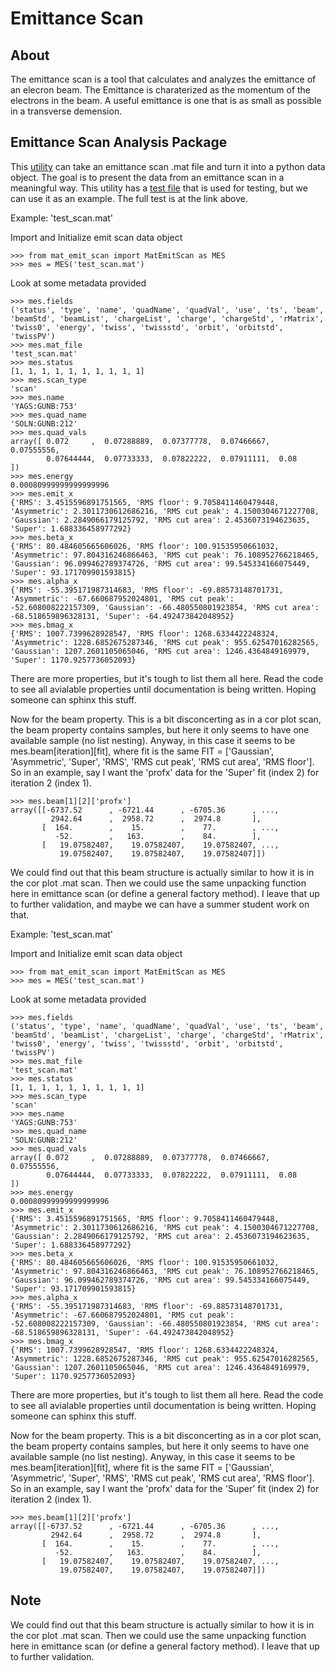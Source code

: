 # Emittance Scan

## About 
The emittance scan is a tool that calculates and analyzes the emittance of an elecron beam. The Emittance is charaterized as the momentum of the electrons in the beam. A useful emittance is one that is as small as possible in a transverse demension.

## Emittance Scan Analysis Package
This [utility](https://github.com/slaclab/lcls-tools/blob/python3devel/lcls_tools/emit_scan/mat_emit_scan.py) can take an emittance scan .mat file and turn it into a python data object. The goal is to present the data from an emittance scan in a meaningful way. This utility has a [test file](https://github.com/slaclab/lcls-tools/blob/python3devel/lcls_tools/emit_scan/mat_emit_scan_test.py)  that is used for testing, but we can use it as an example. The full test is at the link above. 

Example: 'test_scan.mat'

Import and Initialize emit scan data object
```
>>> from mat_emit_scan import MatEmitScan as MES
>>> mes = MES('test_scan.mat')
```

Look at some metadata provided
```
>>> mes.fields
('status', 'type', 'name', 'quadName', 'quadVal', 'use', 'ts', 'beam', 'beamStd', 'beamList', 'chargeList', 'charge', 'chargeStd', 'rMatrix', 'twiss0', 'energy', 'twiss', 'twissstd', 'orbit', 'orbitstd', 'twissPV')
>>> mes.mat_file
'test_scan.mat'
>>> mes.status
[1, 1, 1, 1, 1, 1, 1, 1, 1, 1]
>>> mes.scan_type
'scan'
>>> mes.name
'YAGS:GUNB:753'
>>> mes.quad_name
'SOLN:GUNB:212'
>>> mes.quad_vals
array([ 0.072     ,  0.07288889,  0.07377778,  0.07466667,  0.07555556,
        0.07644444,  0.07733333,  0.07822222,  0.07911111,  0.08      ])
>>> mes.energy
0.00080999999999999996
>>> mes.emit_x
{'RMS': 3.4515596891751565, 'RMS floor': 9.7058411460479448, 'Asymmetric': 2.3011730612686216, 'RMS cut peak': 4.1500304671227708, 'Gaussian': 2.2849066179125792, 'RMS cut area': 2.4536073194623635, 'Super': 1.688336458977292}
>>> mes.beta_x
{'RMS': 80.484605665606026, 'RMS floor': 100.91535950661032, 'Asymmetric': 97.804316246866463, 'RMS cut peak': 76.108952766218465, 'Gaussian': 96.099462789374726, 'RMS cut area': 99.545334166075449, 'Super': 93.171709901593815}
>>> mes.alpha_x
{'RMS': -55.395171987314683, 'RMS floor': -69.88573148701731, 'Asymmetric': -67.660687952024801, 'RMS cut peak': -52.608008222157309, 'Gaussian': -66.480550801923854, 'RMS cut area': -68.518659896328131, 'Super': -64.492473842048952}
>>> mes.bmag_x
{'RMS': 1007.7399628928547, 'RMS floor': 1268.6334422248324, 'Asymmetric': 1228.6852675287346, 'RMS cut peak': 955.62547016282565, 'Gaussian': 1207.2601105065046, 'RMS cut area': 1246.4364849169979, 'Super': 1170.9257736052093}
```
There are more properties, but it's tough to list them all here.  Read the code to see all avialable properties until documentation is being written.  Hoping someone can sphinx this stuff.

Now for the beam property.  This is a bit disconcerting as in a cor plot scan, the beam property contains samples, but here it only seems to have one available sample (no list nesting).  Anyway, in this case it seems to be mes.beam[iteration][fit], where fit is the same FIT = ['Gaussian', 'Asymmetric', 'Super', 'RMS', 'RMS cut peak', 'RMS cut area', 'RMS floor'].  So in an example, say I want the 'profx' data for the 'Super' fit (index 2) for iteration 2 (index 1).
```
>>> mes.beam[1][2]['profx']
array([[-6737.52      , -6721.44      , -6705.36      , ...,
         2942.64      ,  2958.72      ,  2974.8       ],
       [  164.        ,    15.        ,    77.        , ...,
          -52.        ,   163.        ,    84.        ],
       [   19.07582407,    19.07582407,    19.07582407, ...,
           19.07582407,    19.07582407,    19.07582407]])
```

We could find out that this beam structure is actually similar to how it is in the cor plot .mat scan.  Then we could use the same unpacking function here in emittance scan (or define a general factory method).  I leave that up to further validation, and maybe we can have a summer student work on that.


Example: 'test_scan.mat'

Import and Initialize emit scan data object
```
>>> from mat_emit_scan import MatEmitScan as MES
>>> mes = MES('test_scan.mat')
```

Look at some metadata provided
```
>>> mes.fields
('status', 'type', 'name', 'quadName', 'quadVal', 'use', 'ts', 'beam', 'beamStd', 'beamList', 'chargeList', 'charge', 'chargeStd', 'rMatrix', 'twiss0', 'energy', 'twiss', 'twissstd', 'orbit', 'orbitstd', 'twissPV')
>>> mes.mat_file
'test_scan.mat'
>>> mes.status
[1, 1, 1, 1, 1, 1, 1, 1, 1, 1]
>>> mes.scan_type
'scan'
>>> mes.name
'YAGS:GUNB:753'
>>> mes.quad_name
'SOLN:GUNB:212'
>>> mes.quad_vals
array([ 0.072     ,  0.07288889,  0.07377778,  0.07466667,  0.07555556,
        0.07644444,  0.07733333,  0.07822222,  0.07911111,  0.08      ])
>>> mes.energy
0.00080999999999999996
>>> mes.emit_x
{'RMS': 3.4515596891751565, 'RMS floor': 9.7058411460479448, 'Asymmetric': 2.3011730612686216, 'RMS cut peak': 4.1500304671227708, 'Gaussian': 2.2849066179125792, 'RMS cut area': 2.4536073194623635, 'Super': 1.688336458977292}
>>> mes.beta_x
{'RMS': 80.484605665606026, 'RMS floor': 100.91535950661032, 'Asymmetric': 97.804316246866463, 'RMS cut peak': 76.108952766218465, 'Gaussian': 96.099462789374726, 'RMS cut area': 99.545334166075449, 'Super': 93.171709901593815}
>>> mes.alpha_x
{'RMS': -55.395171987314683, 'RMS floor': -69.88573148701731, 'Asymmetric': -67.660687952024801, 'RMS cut peak': -52.608008222157309, 'Gaussian': -66.480550801923854, 'RMS cut area': -68.518659896328131, 'Super': -64.492473842048952}
>>> mes.bmag_x
{'RMS': 1007.7399628928547, 'RMS floor': 1268.6334422248324, 'Asymmetric': 1228.6852675287346, 'RMS cut peak': 955.62547016282565, 'Gaussian': 1207.2601105065046, 'RMS cut area': 1246.4364849169979, 'Super': 1170.9257736052093}
```
There are more properties, but it's tough to list them all here.  Read the code to see all avialable properties until documentation is being written.  Hoping someone can sphinx this stuff.

Now for the beam property.  This is a bit disconcerting as in a cor plot scan, the beam property contains samples, but here it only seems to have one available sample (no list nesting).  Anyway, in this case it seems to be mes.beam[iteration][fit], where fit is the same FIT = ['Gaussian', 'Asymmetric', 'Super', 'RMS', 'RMS cut peak', 'RMS cut area', 'RMS floor'].  So in an example, say I want the 'profx' data for the 'Super' fit (index 2) for iteration 2 (index 1).
```
>>> mes.beam[1][2]['profx']
array([[-6737.52      , -6721.44      , -6705.36      , ...,
         2942.64      ,  2958.72      ,  2974.8       ],
       [  164.        ,    15.        ,    77.        , ...,
          -52.        ,   163.        ,    84.        ],
       [   19.07582407,    19.07582407,    19.07582407, ...,
           19.07582407,    19.07582407,    19.07582407]])
```
## Note
We could find out that this beam structure is actually similar to how it is in the cor plot .mat scan.  Then we could use the same unpacking function here in emittance scan (or define a general factory method).  I leave that up to further validation.


